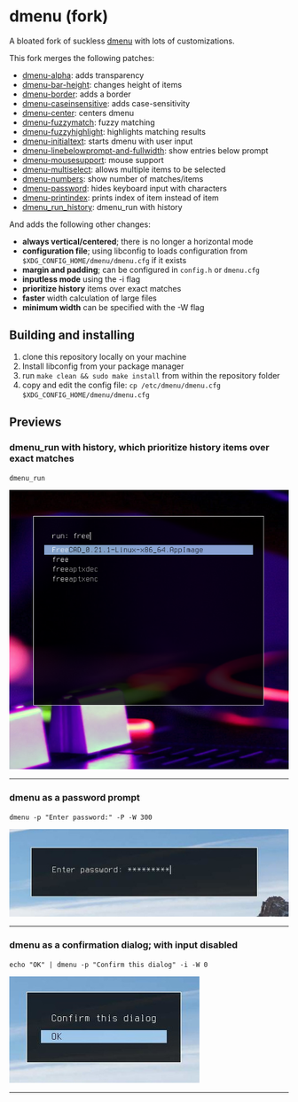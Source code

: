 dmenu (fork)
============

A bloated fork of suckless [dmenu](https://tools.suckless.org/dmenu) with lots of customizations.

This fork merges the following patches: 

- [dmenu-alpha](https://tools.suckless.org/dmenu/patches/alpha/): adds transparency
- [dmenu-bar-height](https://tools.suckless.org/dmenu/patches/bar_height/): changes height of items
- [dmenu-border](https://tools.suckless.org/dmenu/patches/border/): adds a border
- [dmenu-caseinsensitive](https://tools.suckless.org/dmenu/patches/case-insensitive/): adds case-sensitivity
- [dmenu-center](https://tools.suckless.org/dmenu/patches/center/): centers dmenu
- [dmenu-fuzzymatch](https://tools.suckless.org/dmenu/patches/fuzzymatch/): fuzzy matching
- [dmenu-fuzzyhighlight](https://tools.suckless.org/dmenu/patches/fuzzyhighlight/): highlights matching results
- [dmenu-initialtext](https://tools.suckless.org/dmenu/patches/initialtext/): starts dmenu with user input
- [dmenu-linebelowprompt-and-fullwidth](https://tools.suckless.org/dmenu/patches/lines-below-prompt/): show entries below prompt
- [dmenu-mousesupport](https://tools.suckless.org/dmenu/patches/mouse-support/): mouse support
- [dmenu-multiselect](https://tools.suckless.org/dmenu/patches/multi-selection/): allows multiple items to be selected
- [dmenu-numbers](https://tools.suckless.org/dmenu/patches/numbers/): show number of matches/items
- [dmenu-password](https://tools.suckless.org/dmenu/patches/password/): hides keyboard input with characters
- [dmenu-printindex](https://tools.suckless.org/dmenu/patches/printindex/): prints index of item instead of item
- [dmenu_run_history](https://tools.suckless.org/dmenu/scripts/dmenu_run_with_command_history/): dmenu_run with history

And adds the following other changes: 

- **always vertical/centered**; there is no longer a horizontal mode
- **configuration file**; using libconfig to loads configuration from `$XDG_CONFIG_HOME/dmenu/dmenu.cfg` if it exists
- **margin and padding**; can be configured in `config.h` or `dmenu.cfg`
- **inputless mode** using the -i flag
- **prioritize history** items over exact matches
- **faster** width calculation of large files
- **minimum width** can be specified with the -W flag

Building and installing
-----------------------

1. clone this repository locally on your machine
2. Install libconfig from your package manager
3. run `make clean && sudo make install` from within the repository folder
4. copy and edit the config file: `cp /etc/dmenu/dmenu.cfg $XDG_CONFIG_HOME/dmenu/dmenu.cfg`

Previews
--------


### dmenu_run with history, which prioritize history items over exact matches 
`dmenu_run`

![dmenu](assets/dmenu_launch.png)

***




### dmenu as a password prompt
`dmenu -p "Enter password:" -P -W 300`

![dmenu](assets/dmenu_password.jpg)

***




### dmenu as a confirmation dialog; with input disabled
`echo "OK" | dmenu -p "Confirm this dialog" -i -W 0`

![dmenu](assets/dmenu_dialog.jpg)

***
